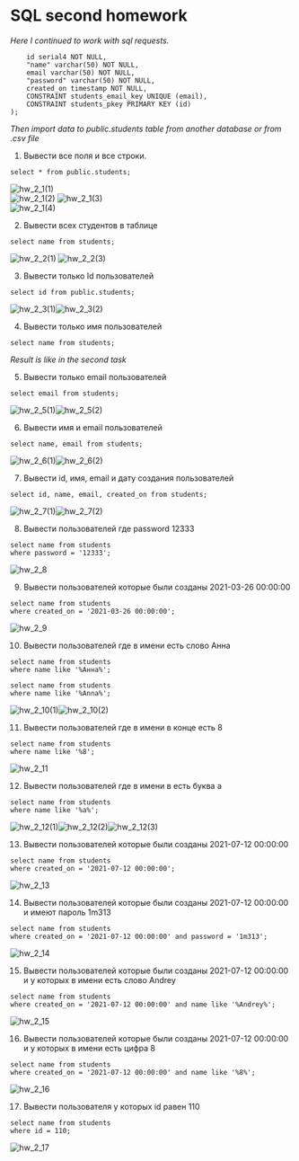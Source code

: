 # SQL second homework  
*Here I continued to work with sql requests.*  

```CREATE TABLE public.students (
	id serial4 NOT NULL,
	"name" varchar(50) NOT NULL,
	email varchar(50) NOT NULL,
	"password" varchar(50) NOT NULL,
	created_on timestamp NOT NULL,
	CONSTRAINT students_email_key UNIQUE (email),
	CONSTRAINT students_pkey PRIMARY KEY (id)
);
```

*Then import data to public.students table from another database or from .csv file*  

1. Вывести все поля и все строки.

```
select * from public.students;
```
![hw_2_1(1)](https://github.com/artemlat/SQL_hw_2/blob/main/hw_2_1(1).png)  
![hw_2_1(2)](https://github.com/artemlat/SQL_hw_2/blob/main/hw_2_1(222).png)
![hw_2_1(3)](https://github.com/artemlat/SQL_hw_2/blob/main/hw_2_1(3).png)  
![hw_2_1(4)](https://github.com/artemlat/SQL_hw_2/blob/main/hw_2_1(4).png)    


2. Вывести всех студентов в таблице

```
select name from students;
```
![hw_2_2(1)](https://github.com/artemlat/SQL_hw_2/blob/main/hw_2_2(2).png) ![hw_2_2(3)](https://github.com/artemlat/SQL_hw_2/blob/main/hw_2_2(3).png)   

3. Вывести только Id пользователей

```
select id from public.students;
```
![hw_2_3(1)](https://github.com/artemlat/SQL_hw_2/blob/main/hw_2_3(1).png)![hw_2_3(2)](https://github.com/artemlat/SQL_hw_2/blob/main/hw_2_3(2).png)

4. Вывести только имя пользователей

```
select name from students;
```
*Result is like in the second task*

5. Вывести только email пользователей

```
select email from students;
```

![hw_2_5(1)](https://github.com/artemlat/SQL_hw_2/blob/main/hw_2_5(1).png)![hw_2_5(2)](https://github.com/artemlat/SQL_hw_2/blob/main/hw_2_5(2).png)  

6. Вывести имя и email пользователей

```
select name, email from students;
```
![hw_2_6(1)](https://github.com/artemlat/SQL_hw_2/blob/main/hw_2_6(1).png)![hw_2_6(2)](https://github.com/artemlat/SQL_hw_2/blob/main/hw_2_6(2).png)  

7. Вывести id, имя, email и дату создания пользователей

```
select id, name, email, created_on from students;
```
![hw_2_7(1)](https://github.com/artemlat/SQL_hw_2/blob/main/hw_2_7(1).png)![hw_2_7(2)](https://github.com/artemlat/SQL_hw_2/blob/main/hw_2_7(2).png)

8. Вывести пользователей где password 12333

```
select name from students 
where password = '12333';
```
![hw_2_8](https://github.com/artemlat/SQL_hw_2/blob/main/hw_2_8.png)

9. Вывести пользователей которые были созданы 2021-03-26 00:00:00

```
select name from students
where created_on = '2021-03-26 00:00:00';
```
![hw_2_9](https://github.com/artemlat/SQL_hw_2/blob/main/hw_2_9.png)

10. Вывести пользователей где в имени есть слово Анна

```
select name from students
where name like '%Анна%';

select name from students
where name like '%Anna%';
```
![hw_2_10(1)](https://github.com/artemlat/SQL_hw_2/blob/main/hw_2_10(1).png)![hw_2_10(2)](https://github.com/artemlat/SQL_hw_2/blob/main/hw_2_10(2).png)

11. Вывести пользователей где в имени в конце есть 8

```
select name from students
where name like '%8';
```
![hw_2_11](https://github.com/artemlat/SQL_hw_2/blob/main/hw_2_11.png)

12. Вывести пользователей где в имени в есть буква а

```
select name from students
where name like '%a%';
```

![hw_2_12(1)](https://github.com/artemlat/SQL_hw_2/blob/main/hw_2_12(1).png)![hw_2_12(2)](https://github.com/artemlat/SQL_hw_2/blob/main/hw_2_12(2).png)![hw_2_12(3)](https://github.com/artemlat/SQL_hw_2/blob/main/hw_2_12(3).png)

13. Вывести пользователей которые были созданы 2021-07-12 00:00:00

```
select name from students 
where created_on = '2021-07-12 00:00:00';
```

![hw_2_13](https://github.com/artemlat/SQL_hw_2/blob/main/hw_2_13.png)

14. Вывести пользователей которые были созданы 2021-07-12 00:00:00 и имеют пароль 1m313

```
select name from students
where created_on = '2021-07-12 00:00:00' and password = '1m313';
```
![hw_2_14](https://github.com/artemlat/SQL_hw_2/blob/main/hw_2_14.png)

15. Вывести пользователей которые были созданы 2021-07-12 00:00:00 и у которых в имени
есть слово Andrey

```
select name from students
where created_on = '2021-07-12 00:00:00' and name like '%Andrey%';
```
![hw_2_15](https://github.com/artemlat/SQL_hw_2/blob/main/hw_2_15.png)

16. Вывести пользователей которые были созданы 2021-07-12 00:00:00 и у которых в имени есть цифра 8

```
select name from students
where created_on = '2021-07-12 00:00:00' and name like '%8%';
```
![hw_2_16](https://github.com/artemlat/SQL_hw_2/blob/main/hw_2_16.png)

17. Вывести пользователя у которых id равен 110

```
select name from students
where id = 110;
```
![hw_2_17](https://github.com/artemlat/SQL_hw_2/blob/main/hw_2_17.png)






